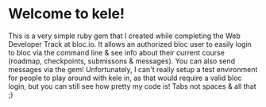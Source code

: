 # Welcome to kele!
This is a very simple ruby gem that I created while completing the Web Developer Track at bloc.io. It allows an authorized bloc user to easily login to bloc via the command line & see info about their current course (roadmap, checkpoints, submissons & messages). You can also send messages via the gem! Unfortunately, I can't really setup a test environment for people to play around with kele in, as that would require a valid bloc login, but you can still see how pretty my code is! Tabs not spaces & all that ;)
